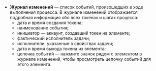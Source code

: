 - **Журнал изменений** — список событий, произошедших в ходе выполнения процесса. В журнале изменений отображается подробная информация обо всех токенах и шагах процесса:
    - дата и время создания токена;
    - наименование события;
    - инициатор — аккаунт, создавший токен на элементе;
    - фактический исполнитель задачи;
    - исполнители, указанные в свойствах задачи;
    - дата и время выхода токена из элемента;
    - цепочка событий — нажмите значок рядом с элементом в журнале изменений, чтобы просмотреть цепочку событий для этого элемента.